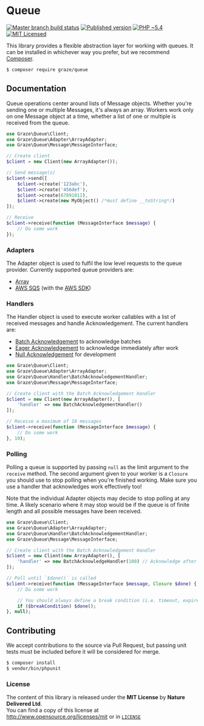 # Queue

[![Master branch build status][ico-build]][travis]
[![Published version][ico-package]][package]
[![PHP ~5.4][ico-engine]][lang]
[![MIT Licensed][ico-license]][license]

This library provides a flexible abstraction layer for working with queues. It
can be installed in whichever way you prefer, but we recommend [Composer][package].

```bash
$ composer require graze/queue
```

## Documentation

Queue operations center around lists of Message objects. Whether you're sending
one or multiple Messages, it's always an array. Workers work only on one Message
object at a time, whether a list of one or multiple is received from the queue.

```php
use Graze\Queue\Client;
use Graze\Queue\Adapter\ArrayAdapter;
use Graze\Queue\Message\MessageInterface;

// Create client
$client = new Client(new ArrayAdapter());

// Send message(s)
$client->send([
    $client->create('123abc'),
    $client->create('456def'),
    $client->create(67891011),
    $client->create(new MyObject() /*must define __toString*/)
]);

// Receive
$client->receive(function (MessageInterface $message) {
    // Do some work
});
```

### Adapters

The Adapter object is used to fulfil the low level requests to the queue
provider. Currently supported queue providers are:

 - [Array](src/Adapter/ArrayAdapter.php)
 - [AWS SQS](src/Adapter/SqsAdapter.php) (with the [AWS SDK](http://aws.amazon.com/sdk-for-php/))

### Handlers

The Handler object is used to execute worker callables with a list of received
messages and handle Acknowledgement. The current handlers are:

 - [Batch Acknowledgement](src/Handler/BatchAcknowledgementHandler.php) to acknowledge batches
 - [Eager Acknowledgement](src/Handler/EagerAcknowledgementHandler.php) to acknowledge immediately after work
 - [Null Acknowledgement](src/Handler/NullAcknowledgementHandler.php) for development

```php
use Graze\Queue\Client;
use Graze\Queue\Adapter\ArrayAdapter;
use Graze\Queue\Handler\BatchAcknowledgementHandler;
use Graze\Queue\Message\MessageInterface;

// Create client with the Batch Acknowledgement Handler
$client = new Client(new ArrayAdapter(), [
    'handler' => new BatchAcknowledgementHandler()
]);

// Receive a maximum of 10 messages
$client->receive(function (MessageInterface $message) {
    // Do some work
}, 10);
```

### Polling

Polling a queue is supported by passing `null` as the limit argument to the
`receive` method. The second argument given to your worker is a `Closure` you
should use to stop polling when you're finished working. Make sure you use a
handler that acknowledges work effectively too!

Note that the individual Adapter objects may decide to stop polling at any time.
A likely scenario where it may stop would be if the queue is of finite length
and all possible messages have been received.

```php
use Graze\Queue\Client;
use Graze\Queue\Adapter\ArrayAdapter;
use Graze\Queue\Handler\BatchAcknowledgementHandler;
use Graze\Queue\Message\MessageInterface;

// Create client with the Batch Acknowledgement Handler
$client = new Client(new ArrayAdapter(), [
    'handler' => new BatchAcknowledgeHandler(100) // Acknowledge after 100 messages
]);

// Poll until `$done()` is called
$client->receive(function (MessageInterface $message, Closure $done) {
    // Do some work

    // You should always define a break condition (i.e. timeout, expired session, etc)
    if ($breakCondition) $done();
}, null);
```

## Contributing

We accept contributions to the source via Pull Request, but passing unit tests
must be included before it will be considered for merge.

```bash
$ composer install
$ vendor/bin/phpunit
```

### License

The content of this library is released under the **MIT License** by
**Nature Delivered Ltd**.<br/> You can find a copy of this license at
http://www.opensource.org/licenses/mit or in [`LICENSE`][license]

<!-- Links -->
[travis]: https://travis-ci.org/graze/queue
[lang]: http://php.net
[package]: https://packagist.org/packages/graze/queue
[license]: LICENSE

<!-- Images -->
[ico-license]: http://img.shields.io/packagist/l/graze/queue.svg?style=flat
[ico-package]: http://img.shields.io/packagist/v/graze/queue.svg?style=flat
[ico-build]: http://img.shields.io/travis/graze/queue/master.svg?style=flat
[ico-engine]: http://img.shields.io/badge/php-~5.5-8892BF.svg?style=flat
